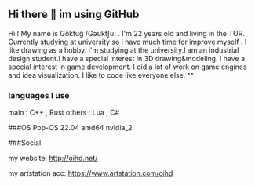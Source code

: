 ## Hi there 👋 im using GitHub

Hi ! My name is Göktuğ /Gəʊktʃu: . I'm 22 years old and living in the TUR. Currently studying at university so i have much time for improve myself . I like drawing as a hobby. I'm studying at the university.I am an industrial design student.I have a special interest in 3D drawing&modeling. I have a special interest in game development. I did a lot of work on game engines and idea visualization. I like to code like everyone else. ^^

### languages I use
main : C++ , Rust
others : Lua , C#

###OS
Pop-OS 22.04 amd64 nvidia_2

###Social

my website:
http://oihd.net/

my artstation acc:
https://www.artstation.com/oihd
